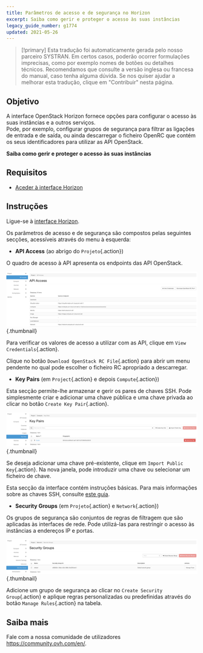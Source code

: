 ```yaml
---
title: Parâmetros de acesso e de segurança no Horizon
excerpt: Saiba como gerir e proteger o acesso às suas instâncias
legacy_guide_number: g1774
updated: 2021-05-26
---
```


> [!primary]
> Esta tradução foi automaticamente gerada pelo nosso parceiro SYSTRAN. Em certos casos, poderão ocorrer formulações imprecisas, como por exemplo nomes de botões ou detalhes técnicos. Recomendamos que consulte a versão inglesa ou francesa do manual, caso tenha alguma dúvida. Se nos quiser ajudar a melhorar esta tradução, clique em "Contribuir" nesta página.
>

## Objetivo

A interface OpenStack Horizon fornece opções para configurar o acesso às suas instâncias e a outros serviços.<br>
Pode, por exemplo, configurar grupos de segurança para filtrar as ligações de entrada e de saída, ou ainda descarregar o ficheiro OpenRC que contém os seus identificadores para utilizar as API OpenStack.

**Saiba como gerir e proteger o acesso às suas instâncias**

## Requisitos

- [Aceder à interface Horizon](/pages/public_cloud/compute/introducing_horizon)

## Instruções

Ligue-se à [interface Horizon](https://horizon.cloud.ovh.net/auth/login/).

Os parâmetros de acesso e de segurança são compostos pelas seguintes secções, acessíveis através do menu à esquerda:

- **API Access** (ao abrigo do `Projeto`{.action})

O quadro de acesso à API apresenta os endpoints das API OpenStack.

![horizon - acesso API](images/api_access.png){.thumbnail}

Para verificar os valores de acesso a utilizar com as API, clique em `View Credentials`{.action}.

Clique no botão `Download OpenStack RC File`{.action} para abrir um menu pendente no qual pode escolher o ficheiro RC apropriado a descarregar.

- **Key Pairs** (em `Project`{.action} e depois `Compute`{.action})

Esta secção permite-lhe armazenar e gerir os pares de chaves SSH. Pode simplesmente criar e adicionar uma chave pública e uma chave privada ao clicar no botão `Create Key Pair`{.action}.

![horizonte - chaves SSH](images/key_pairs.png){.thumbnail}

Se deseja adicionar uma chave pré-existente, clique em `Import Public Key`{.action}. Na nova janela, pode introduzir uma chave ou selecionar um ficheiro de chave.

Esta secção da interface contém instruções básicas. Para mais informações sobre as chaves SSH, consulte [este guia](/pages/public_cloud/compute/public-cloud-first-steps#1o-passo-criacao-de-chaves-ssh/).

- **Security Groups** (em `Projeto`{.action} e `Network`{.action})

Os grupos de segurança são conjuntos de regras de filtragem que são aplicadas às interfaces de rede. Pode utilizá-las para restringir o acesso às instâncias a endereços IP e portas.

![horizon - grupos de segurança](images/security_groups.png){.thumbnail}

Adicione um grupo de segurança ao clicar no `Create Security Group`{.action} e aplique regras personalizadas ou predefinidas através do botão `Manage Rules`{.action} na tabela.

## Saiba mais

Fale com a nossa comunidade de utilizadores <https://community.ovh.com/en/>.
